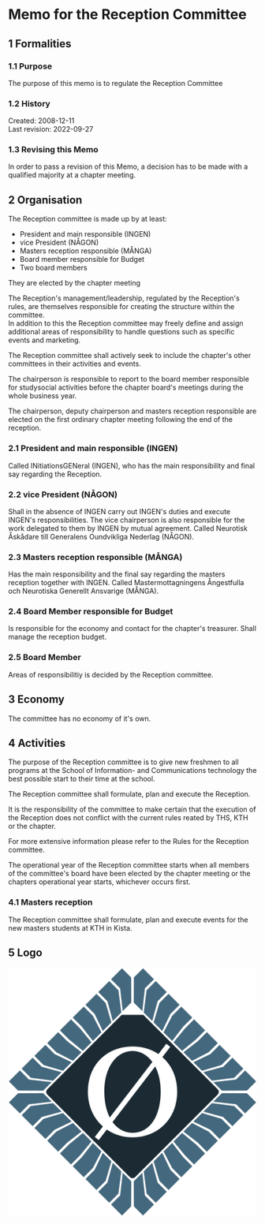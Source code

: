 # Memo for the Reception Committee

## 1 Formalities

### 1.1 Purpose

The purpose of this memo is to regulate the Reception Committee

### 1.2 History

Created: 2008-12-11  
Last revision: 2022-09-27

### 1.3 Revising this Memo

In order to pass a revision of this Memo, a decision has to be made with a qualified majority at a chapter meeting.

## 2 Organisation

The Reception committee is made up by at least:

- President and main responsible (INGEN)
- vice President (NÅGON)
- Masters reception responsible (MÅNGA)
- Board member responsible for Budget
- Two board members

They are elected by the chapter meeting

The Reception's management/leadership, regulated by the Reception's rules, are themselves responsible for creating the structure within the committee.  
In addition to this the Reception committee may freely define and assign additional areas of responsibility to handle questions such as specific events and marketing.

The Reception committee shall actively seek to include the chapter's other committees in their activities and events.

The chairperson is responsible to report to the board member responsible for studysocial activities before the chapter board's meetings during the whole business year.

The chairperson, deputy chairperson and masters reception responsible are elected on the first ordinary chapter meeting following the end of the reception.

### 2.1 President and main responsible (INGEN)
Called INitiationsGENeral (INGEN), who has the main responsibility and final say regarding the Reception.

### 2.2 vice President (NÅGON)
Shall in the absence of INGEN carry out INGEN's duties and execute INGEN's responsibilities.
The vice chairperson is also responsible for the work delegated to them by INGEN by mutual agreement.
Called Neurotisk Åskådare till Generalens Oundvikliga Nederlag (NÅGON).

### 2.3 Masters reception responsible (MÅNGA)
Has the main responsibility and the final say regarding the masters reception together with INGEN.
Called Mastermottagningens Ångestfulla och Neurotiska Generellt Ansvarige (MÅNGA).

### 2.4 Board Member responsible for Budget
Is responsible for the economy and contact for the chapter's treasurer.
Shall manage the reception budget.

### 2.5 Board Member
Areas of responsibilitiy is decided by the Reception committee.

## 3 Economy

The committee has no economy of it's own.

## 4 Activities

The purpose of the Reception committee is to give new freshmen to all programs at the School of Information- and Communications technology the best possible start to their time at the school.

The Reception committee shall formulate, plan and execute the Reception.

It is the responsibility of the committee to make certain that the execution of the Reception does not conflict with the current rules reated by THS, KTH or the chapter.

For more extensive information please refer to the Rules for the Reception committee.

The operational year of the Reception committee starts when all members of the committee's board have been elected by the chapter meeting or the chapters operational year starts, whichever occurs first.

### 4.1 Masters reception

The Reception committee shall formulate, plan and execute events for the new masters students at KTH in Kista.

## 5 Logo

![Reception Committee Logo](./img/logo-mottagningen-1500px.png)
